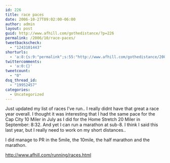 ```yaml
---
id: 226
title: race paces
date: 2006-10-27T09:02:00-06:00
author: admin
layout: post
guid: http://www.afhill.com/gothedistance/?p=226
permalink: /2006/10/race-paces/
tweetbackscheck:
  - "1243101443"
shorturls:
  - 'a:8:{s:9:"permalink";s:55:"http://www.afhill.com/gothedistance/2006/10/race-paces/";s:7:"tinyurl";s:25:"http://tinyurl.com/aka9fo";s:4:"isgd";s:17:"http://is.gd/heQm";s:5:"bitly";s:18:"http://bit.ly/sa3P";s:5:"snipr";s:22:"http://snipr.com/aqn8s";s:5:"snurl";s:22:"http://snurl.com/aqn8s";s:7:"snipurl";s:24:"http://snipurl.com/aqn8s";s:4:"trim";s:17:"http://tr.im/cq9k";}'
twittercomments:
  - 'a:0:{}'
tweetcount:
  - "0"
dsq_thread_id:
  - "19952457"
categories:
  - Uncategorized
---
```

Just updated my list of races I&#8217;ve run.. I really didnt have that great a race year overall. I thought it was interesting that I had the same pace for the Cap City 10 Miler in July as I did for the Home Stretch 20 Miler in September: 8:32. And yet I can run a marathon at sub-8. I think I said this last year, but I really need to work on my short distances..

I did manage to PR in the 5mile, the 10mile, the half marathon and the marathon.

http://www.afhill.com/running/races.html